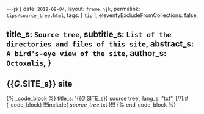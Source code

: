 ---js
{
  date:      `2019-09-04`,
  layout:    `frame.njk`,
  permalink: `tips/source_tree.html`,
  tags:      [ `tip` ],
  eleventyExcludeFromCollections: false,

  title_s:    `Source tree`,
  subtitle_s: `List of the directories and files of this site`,
  abstract_s: `A bird's-eye view of the site`,
  author_s:   `Octoxalis`,
  }
---
[comment]: # (======== Post ========)
## {{_G_.SITE_s}} site

{% _code_block %}
    title_s: '{{_G_.SITE_s}} source tree',
    lang_s: "txt",
[//]:#(_code_block)
!!!include( _source_tree_.txt )!!!
{% end_code_block %}

[comment]: # (======== Links ========)
